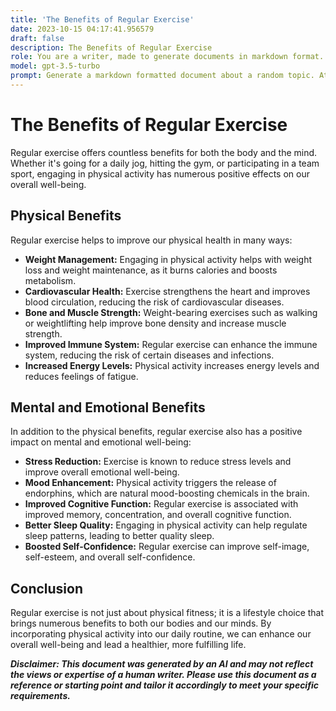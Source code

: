 ```yaml
---
title: 'The Benefits of Regular Exercise'
date: 2023-10-15 04:17:41.956579
draft: false
description: The Benefits of Regular Exercise
role: You are a writer, made to generate documents in markdown format. It is very important that all of the documents you generate are in valid markdown format.
model: gpt-3.5-turbo
prompt: Generate a markdown formatted document about a random topic. At the bottom, include a disclaimer explaining that the document was generated by you. The first line of the document should be the title. Make sure that the entire document is in proper markdown format, using a mix of various tags to make the document visually appealing.
---
```


# The Benefits of Regular Exercise

Regular exercise offers countless benefits for both the body and the mind. Whether it's going for a daily jog, hitting the gym, or participating in a team sport, engaging in physical activity has numerous positive effects on our overall well-being.

## Physical Benefits

Regular exercise helps to improve our physical health in many ways:

- **Weight Management:** Engaging in physical activity helps with weight loss and weight maintenance, as it burns calories and boosts metabolism.
- **Cardiovascular Health:** Exercise strengthens the heart and improves blood circulation, reducing the risk of cardiovascular diseases.
- **Bone and Muscle Strength:** Weight-bearing exercises such as walking or weightlifting help improve bone density and increase muscle strength.
- **Improved Immune System:** Regular exercise can enhance the immune system, reducing the risk of certain diseases and infections.
- **Increased Energy Levels:** Physical activity increases energy levels and reduces feelings of fatigue.

## Mental and Emotional Benefits

In addition to the physical benefits, regular exercise also has a positive impact on mental and emotional well-being:

- **Stress Reduction:** Exercise is known to reduce stress levels and improve overall emotional well-being.
- **Mood Enhancement:** Physical activity triggers the release of endorphins, which are natural mood-boosting chemicals in the brain.
- **Improved Cognitive Function:** Regular exercise is associated with improved memory, concentration, and overall cognitive function.
- **Better Sleep Quality:** Engaging in physical activity can help regulate sleep patterns, leading to better quality sleep.
- **Boosted Self-Confidence:** Regular exercise can improve self-image, self-esteem, and overall self-confidence.

## Conclusion

Regular exercise is not just about physical fitness; it is a lifestyle choice that brings numerous benefits to both our bodies and our minds. By incorporating physical activity into our daily routine, we can enhance our overall well-being and lead a healthier, more fulfilling life.

***Disclaimer: This document was generated by an AI and may not reflect the views or expertise of a human writer. Please use this document as a reference or starting point and tailor it accordingly to meet your specific requirements.***